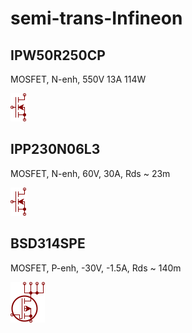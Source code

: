 # semi-trans-Infineon

## IPW50R250CP
MOSFET, N-enh, 550V 13A 114W

![IPW50R250CP__1__1](/images/semi-trans-NXP__2N7002PW__1__1.png?raw=true) 

## IPP230N06L3
MOSFET, N-enh, 60V, 30A, Rds ~ 23m

![IPP230N06L3__1__1](/images/semi-trans-NXP__2N7002PW__1__1.png?raw=true) 

## BSD314SPE
MOSFET, P-enh, -30V, -1.5A, Rds ~ 140m

![BSD314SPE__1__1](/images/semi-trans-Infineon__BSD314SPE__1__1.png?raw=true) 

